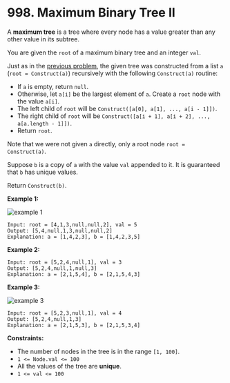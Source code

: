 # 998. Maximum Binary Tree II

A **maximum tree** is a tree where every node has a value greater than any other value in its subtree.

You are given the `root` of a maximum binary tree and an integer `val`.

Just as in the [previous problem](https://leetcode.com/problems/maximum-binary-tree/), the given tree was constructed from a list `a` (`root = Construct(a)`) recursively with the following `Construct(a)` routine:

- If `a` is empty, return `null`.
- Otherwise, let `a[i]` be the largest element of `a`. Create a `root` node with the value `a[i]`.
- The left child of `root` will be `Construct([a[0], a[1], ..., a[i - 1]])`.
- The right child of `root` will be `Construct([a[i + 1], a[i + 2], ..., a[a.length - 1]])`.
- Return `root`.

Note that we were not given `a` directly, only a root node `root = Construct(a)`.

Suppose `b` is a copy of `a` with the value `val` appended to it. It is guaranteed that `b` has unique values.

Return `Construct(b)`.

**Example 1:**

![example 1](https://assets.leetcode.com/uploads/2021/08/09/maxtree1.JPG)

```()
Input: root = [4,1,3,null,null,2], val = 5
Output: [5,4,null,1,3,null,null,2]
Explanation: a = [1,4,2,3], b = [1,4,2,3,5]
```

**Example 2:**

```()
Input: root = [5,2,4,null,1], val = 3
Output: [5,2,4,null,1,null,3]
Explanation: a = [2,1,5,4], b = [2,1,5,4,3]
```

**Example 3:**

![example 3](https://assets.leetcode.com/uploads/2021/08/09/maxtree3.JPG)

```()
Input: root = [5,2,3,null,1], val = 4
Output: [5,2,4,null,1,3]
Explanation: a = [2,1,5,3], b = [2,1,5,3,4]
```

**Constraints:**

- The number of nodes in the tree is in the range `[1, 100]`.
- `1 <= Node.val <= 100`
- All the values of the tree are **unique**.
- `1 <= val <= 100`
